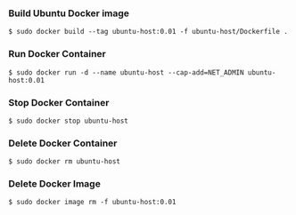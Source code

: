 ### Build Ubuntu Docker image
```
$ sudo docker build --tag ubuntu-host:0.01 -f ubuntu-host/Dockerfile .
```

### Run Docker Container
```
$ sudo docker run -d --name ubuntu-host --cap-add=NET_ADMIN ubuntu-host:0.01
```

### Stop Docker Container
```
$ sudo docker stop ubuntu-host
```

### Delete Docker Container
```
$ sudo docker rm ubuntu-host
```

### Delete Docker Image
```
$ sudo docker image rm -f ubuntu-host:0.01
```
